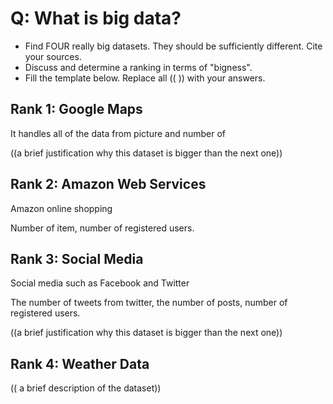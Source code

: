 # Q: What is big data?

* Find FOUR really big datasets. They should be sufficiently different. Cite your sources.
* Discuss and determine a ranking in terms of "bigness".
* Fill the template below. Replace all (( )) with your answers.

## Rank 1: Google Maps

It handles all of the data from picture and number of 

((a brief justification why this dataset is bigger than the next one))

## Rank 2: Amazon Web Services

Amazon online shopping

Number of item, number of registered users.

## Rank 3: Social Media

Social media such as Facebook and Twitter

The number of tweets from twitter, the number of posts, number of registered users.

((a brief justification why this dataset is bigger than the next one))

## Rank 4: Weather Data

(( a brief description of the dataset))

